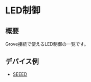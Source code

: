 # LED制御

## 概要

Grove接続で使えるLED制御の一覧です。

## デバイス例

- [SEEED](https://www.seeedstudio.com/category/Grove-c-1003.html?cat=891)
